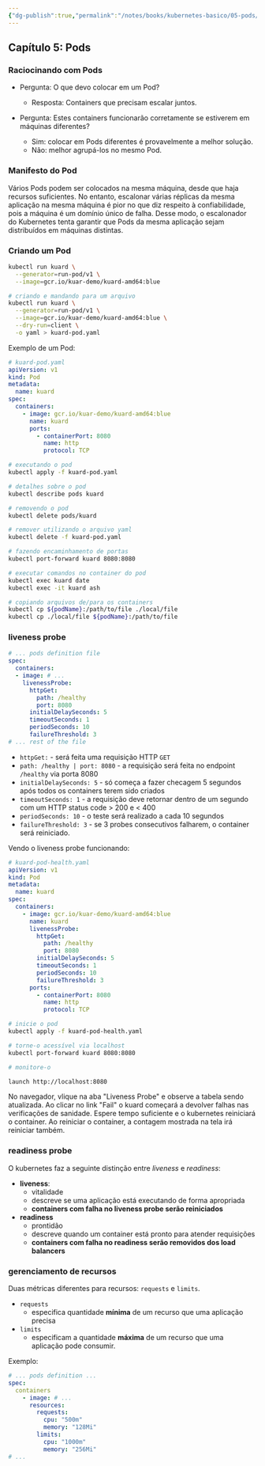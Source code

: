 ```yaml
---
{"dg-publish":true,"permalink":"/notes/books/kubernetes-basico/05-pods/","dgHomeLink":true,"dgPassFrontmatter":false}
---
```


## Capítulo 5: Pods

### Raciocinando com Pods

- Pergunta: O que devo colocar em um Pod?
    - Resposta: Containers que precisam escalar juntos.

- Pergunta: Estes containers funcionarão corretamente se estiverem em máquinas diferentes?
    - Sim: colocar em Pods diferentes é provavelmente a melhor solução.
    - Não: melhor agrupá-los no mesmo Pod.


### Manifesto do Pod

Vários Pods podem ser colocados na mesma máquina, desde que haja recursos suficientes. No entanto, escalonar várias réplicas da mesma aplicação na mesma máquina é pior no que diz respeito à confiabilidade, pois a máquina é um domínio único de falha. Desse modo, o escalonador do Kubernetes tenta garantir que Pods da mesma aplicação sejam distribuídos em máquinas distintas.


### Criando um Pod

```sh
kubectl run kuard \
  --generator=run-pod/v1 \
  --image=gcr.io/kuar-demo/kuard-amd64:blue

# criando e mandando para um arquivo
kubectl run kuard \
  --generator=run-pod/v1 \
  --image=gcr.io/kuar-demo/kuard-amd64:blue \
  --dry-run=client \
  -o yaml > kuard-pod.yaml
```

Exemplo de um Pod:
```yaml
# kuard-pod.yaml
apiVersion: v1
kind: Pod
metadata:
  name: kuard
spec:
  containers:
    - image: gcr.io/kuar-demo/kuard-amd64:blue
      name: kuard
      ports:
        - containerPort: 8080
          name: http
          protocol: TCP
```

```sh
# executando o pod
kubectl apply -f kuard-pod.yaml

# detalhes sobre o pod
kubectl describe pods kuard

# removendo o pod
kubectl delete pods/kuard

# remover utilizando o arquivo yaml
kubectl delete -f kuard-pod.yaml

# fazendo encaminhamento de portas
kubectl port-forward kuard 8080:8080

# executar comandos no container do pod
kubectl exec kuard date
kubectl exec -it kuard ash

# copiando arquivos de/para os containers
kubectl cp ${podName}:/path/to/file ./local/file
kubectl cp ./local/file ${podName}:/path/to/file
```


### liveness probe

```yaml
# ... pods definition file
spec:
  containers:
  - image: # ...
    livenessProbe:
      httpGet:
        path: /healthy
        port: 8080
      initialDelaySeconds: 5
      timeoutSeconds: 1
      periodSeconds: 10
      failureThreshold: 3
# ... rest of the file
```

- `httpGet:` - será feita uma requisição HTTP `GET`
- `path: /healthy | port: 8080` - a requisição será feita no endpoint `/healthy` via porta 8080
- `initialDelaySeconds: 5` - só começa a fazer checagem 5 segundos após todos os containers terem sido criados
- `timeoutSeconds: 1` - a requisição deve retornar dentro de um segundo com um HTTP status code > 200 e < 400
- `periodSeconds: 10` - o teste será realizado a cada 10 segundos
- `failureThreshold: 3` - se 3 probes consecutivos falharem, o container será reiniciado.

Vendo o liveness probe funcionando:

```yaml
# kuard-pod-health.yaml
apiVersion: v1
kind: Pod
metadata:
  name: kuard
spec:
  containers:
    - image: gcr.io/kuar-demo/kuard-amd64:blue
      name: kuard
      livenessProbe:
        httpGet:
          path: /healthy
          port: 8080
        initialDelaySeconds: 5
        timeoutSeconds: 1
        periodSeconds: 10
        failureThreshold: 3
      ports:
        - containerPort: 8080
          name: http
          protocol: TCP
```

```sh
# inicie o pod
kubectl apply -f kuard-pod-health.yaml

# torne-o acessível via localhost
kubectl port-forward kuard 8080:8080

# monitore-o

launch http://localhost:8080
```

No navegador, vlique na aba "Liveness Probe" e observe a tabela sendo atualizada. Ao clicar no link "Fail" o kuard começará a devolver falhas nas verificações de sanidade. Espere tempo suficiente e o kubernetes reiniciará o container. Ao reiniciar o container, a contagem mostrada na tela irá reiniciar também.


### readiness probe

O kubernetes faz a seguinte distinção entre *liveness* e *readiness*:

- **liveness**:
    - vitalidade
    - descreve se uma aplicação está executando de forma apropriada
    - **containers com falha no liveness probe serão reiniciados**
- **readiness**
    - prontidão
    - descreve quando um container está pronto para atender requisições
    - **containers com falha no readiness serão removidos dos load balancers**


### gerenciamento de recursos

Duas métricas diferentes para recursos: `requests` e `limits`.

- `requests`
    - especifica quantidade **mínima** de um recurso que uma aplicação precisa
- `limits`
    - especificam a quantidade **máxima** de um recurso que uma aplicação pode consumir.

Exemplo:
```yaml
# ... pods definition ...
spec:
  containers
    - image: # ...
      resources:
        requests:
          cpu: "500m"
          memory: "128Mi"
        limits:
          cpu: "1000m"
          memory: "256Mi"
# ...
```